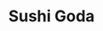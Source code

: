 ---
layout: place
title: "Sushi Goda"
permalink: /new-york/new-york/sushi-goda.html
stateAbbr: NY
stateName: New York
cityName: New York
seo:
  name: "Sushi Goda"
  type: Restaurant
  links: https://www.sushigoda.com/
description: "Looking for sushi in New York, New York? Check out Sushi Goda for a delightful Japanese dining experience. Enjoy a variety of sushi and other dishes in a wel..."
place_id: ChIJM_t1kYpZwokRfJS9jGe1I04
photos:
  - name: >-
      places/ChIJM_t1kYpZwokRfJS9jGe1I04/photos/AeeoHcIwdiAuMiCVsXWU-pwXpCegK9-Sfe-vTM4FT7RLwvWs_h5Fiiv8ZIxWiw1ptY821GucqqP1Bq6yU1IaXg1OuESfGW3SjUwnXZdeSr6k-ixDvdGZS8VAStPLQjrqeVnrWekOM2hMF-z-JMAvTVQHdH2K8_bf5FrU2mVPr3A2d5LV_7KOrO2Ykpprg6-VuVhplVfmNQCP2Cf4p5NwFSttf3srmW0__M6HiTYTbSrUXPuQcZvOIzUcdl5DCnl0J5NbYLc1jZ0XgvjqfWBw97Gw6lhmSan_s17G3srepHQkPssOWNEPUAhtRWZVWFysG0I30fn1YJbPQP9lnYKqvZc0Me9lAfpjwxKJfUSdJb0qc7L3MXCwWDsDZymXhMjPnj90aCUDxLpMfMeotnJoh_MccsgxYhUq1NbMRT3Wcwb7pXf79w
    widthPx: 4000
    heightPx: 3000
    authorAttributions:
      - displayName: Tillmann Lenz
        uri: https://maps.google.com/maps/contrib/100821912200073440020
        photoUri: >-
          https://lh3.googleusercontent.com/a/ACg8ocKjtq8ZYLXyKbWwl1yoSVz1C6vTcRs2O6SAl6ocyn_GLa-0iQ=s100-p-k-no-mo
    flagContentUri: >-
      https://www.google.com/local/imagery/report/?cb_client=maps_api_places.places_api&image_key=!1e10!2sCIHM0ogKEICAgIDXyu7Ifw&hl=en-US
    googleMapsUri: >-
      https://www.google.com/maps/place//data=!3m4!1e2!3m2!1sCIHM0ogKEICAgIDXyu7Ifw!2e10!4m2!3m1!1s0x89c2598a9175fb33:0x4e23b5678cbd947c
  - name: >-
      places/ChIJM_t1kYpZwokRfJS9jGe1I04/photos/AeeoHcJi1_N3fcd1NsNMA53MBrVBMf9AEWfcY-LIJn4SKuDEnfsDumE6h8qpGLGqwzyaHCjyBp7_Yjg3STlSXb8Jt-HGgBx2fWjmSsYI4P35sU54Zt7m8TQV1ZQckgqdxudL61WlstG-Cu-wankl1sIbrxm4FUIBjWN98h25r7uSbYe4T5-BuY6hEGbcg7PdsrZvb8sUkGxL_fJr4teAZ84jtoyfLf6aA1fJZ7USH78gIvHZlMnLHGl0QJtrZCFLH-ps9k3pbhLPhLI1xsj21xq-NzmLn7imF7qxS595BhlJE1HvuQ
    widthPx: 4800
    heightPx: 3882
    authorAttributions:
      - displayName: Sushi Goda
        uri: https://maps.google.com/maps/contrib/104536883884885459863
        photoUri: >-
          https://lh3.googleusercontent.com/a/ACg8ocI_kGl_3ykvThOIwItkOPphwXJ2KWyYvvZyh_aNXnmgpeYTrw=s100-p-k-no-mo
    flagContentUri: >-
      https://www.google.com/local/imagery/report/?cb_client=maps_api_places.places_api&image_key=!1e10!2sAF1QipNTYvxLJV1MCIFr3a43tdtDYH25a1OJiRHhZpY4&hl=en-US
    googleMapsUri: >-
      https://www.google.com/maps/place//data=!3m4!1e2!3m2!1sAF1QipNTYvxLJV1MCIFr3a43tdtDYH25a1OJiRHhZpY4!2e10!4m2!3m1!1s0x89c2598a9175fb33:0x4e23b5678cbd947c
  - name: >-
      places/ChIJM_t1kYpZwokRfJS9jGe1I04/photos/AeeoHcJfdhEAyzDzuOFQ_oxRCl9ZtMP6k9f_edM9n3BrR1RNeQaA7kBzNWehV5jzpN0_NMC6qztVNWOzrc2DTuJlpjDSiquGkBxn657Jo3L44j4Qq7vsXrrLa7FlopPLtzGr-dFJo3HsBvPVWe5437uL10k0n0Rm-vSo-No8Mkk2CpFqUJursSsOe-6VqNay2A_HFE-YorFWjYqUjBOSxoNmDmQHEu5e30Gma2rx8UDPr1RGAciWirqGHabWY8hbAJ__qMZsYdnUmY3OiXZpXUQVDECBaBH_5sw0vHc2rmGVttYqx-TQw7E_XazKIS_hzze9IjXc1tA_zkq1obJb6zYD1APYCPci1UXu684dNipQnaldIR7i-2LNEFXc-1wMwFwskMkJvONyfmcAd1JFqaDOvFPczFmoDc1Ae7AZRb4VRYWhqYSNmT9GU_mAEx-WfEr-
    widthPx: 3024
    heightPx: 4032
    authorAttributions:
      - displayName: Tan Tandy
        uri: https://maps.google.com/maps/contrib/117738648847698127533
        photoUri: >-
          https://lh3.googleusercontent.com/a-/ALV-UjUeU1ahFFKS2uw52XRjgHdVvCy0QRiYV8m58Im3Ei1aSFQPHkc=s100-p-k-no-mo
    flagContentUri: >-
      https://www.google.com/local/imagery/report/?cb_client=maps_api_places.places_api&image_key=!1e10!2sCIABIhADydERBDgdHGfi-rkABdb2&hl=en-US
    googleMapsUri: >-
      https://www.google.com/maps/place//data=!3m4!1e2!3m2!1sCIABIhADydERBDgdHGfi-rkABdb2!2e10!4m2!3m1!1s0x89c2598a9175fb33:0x4e23b5678cbd947c
  - name: >-
      places/ChIJM_t1kYpZwokRfJS9jGe1I04/photos/AeeoHcLagwaaJQfZB7aFTm_VFHjeI2pT_Fg70dO-oeufpvXC6jUllLM-NqtMjYizeGANx1P6N4tdhG6v1yzOB4W2sKS_lPmK9jIj8Csj-cBURbFXIzNg0c6O2iu0O9m86Imja34g4IYogPX4CbkPbs06WA0t5AQ1Y2sgo4UbX2T4iBd6ZTx4jj-kO2fLBRj1zWmjpHE9mHa7QjfyWhZEan6dHPZW2nUaMP0MiUYsw3tWmdeIioNWeg8EPSlPXJg6M91sq-KmxsJsBFFCNG1qOKMg2zNI42suRV0ssmy-fwEt-mSbkw
    widthPx: 4800
    heightPx: 3459
    authorAttributions:
      - displayName: Sushi Goda
        uri: https://maps.google.com/maps/contrib/104536883884885459863
        photoUri: >-
          https://lh3.googleusercontent.com/a/ACg8ocI_kGl_3ykvThOIwItkOPphwXJ2KWyYvvZyh_aNXnmgpeYTrw=s100-p-k-no-mo
    flagContentUri: >-
      https://www.google.com/local/imagery/report/?cb_client=maps_api_places.places_api&image_key=!1e10!2sAF1QipNKxCcqBtDLXEvlsT2rQNZXPjNFrZUQiAjU3-mc&hl=en-US
    googleMapsUri: >-
      https://www.google.com/maps/place//data=!3m4!1e2!3m2!1sAF1QipNKxCcqBtDLXEvlsT2rQNZXPjNFrZUQiAjU3-mc!2e10!4m2!3m1!1s0x89c2598a9175fb33:0x4e23b5678cbd947c
  - name: >-
      places/ChIJM_t1kYpZwokRfJS9jGe1I04/photos/AeeoHcJaswrAcLIkd1o7z38qHVktiIkKUIlF60mJCYVJ_WMW3AoA3w7ap_FjayTz9c7Eq4XR7EmkemRQqlKNctvwkqfXUBFkey_mGkg2kDKiY5NpI_nRPEEsGmtlmUUe-oZUMR7R8XaBM2U29wGmTzthPoDC2hsKFzXl9yMnKd1gtE55fTC43jF0htRfpZRtC62Vs2V0clXlT5LLBRtbH5rjaOTqPKG4E7EGSe7M07WIBBNP5B-ByyuZUkjinDFm-eOjGIZHsCdkEsbfFZnth1pFUz3KTgEnUMm8_s_gkS7wVr0oT6JDVICbF9h-_dejtXnhyWNtRZkhC9kRZCvM_E9-zj9SH7nzOhJsx-yL_ml7NfRw2p0eHMEGSWAqaCvcsIBTxx21c9RaEtiHL_pYkN-HHC-t75TGxFRXqho6-rfdwlSL5B1b
    widthPx: 2596
    heightPx: 3462
    authorAttributions:
      - displayName: Vanessa Audrey
        uri: https://maps.google.com/maps/contrib/113026272324101874383
        photoUri: >-
          https://lh3.googleusercontent.com/a-/ALV-UjXofNqrXzFUTEe9fQ4NbSxzDwqtno4L93aghqGes7gPuvZVa2N9=s100-p-k-no-mo
    flagContentUri: >-
      https://www.google.com/local/imagery/report/?cb_client=maps_api_places.places_api&image_key=!1e10!2sCIHM0ogKEICAgMDwgLPZogE&hl=en-US
    googleMapsUri: >-
      https://www.google.com/maps/place//data=!3m4!1e2!3m2!1sCIHM0ogKEICAgMDwgLPZogE!2e10!4m2!3m1!1s0x89c2598a9175fb33:0x4e23b5678cbd947c
  - name: >-
      places/ChIJM_t1kYpZwokRfJS9jGe1I04/photos/AeeoHcKgyKjjG9VL6oTNHg9BTBcAnZftZ0ZaN7iMLbbt7scPGUP8x5ouOBvowq1pj2I4AT4cVIiEImb3LFkpUlmifG47ESaE4IGbvKw2vYEDcJ8Wh0kC9MBqBWilWdP_0Qwq8RuJF-CqMvhy3AQAzcuCDYTeGQnChgPRW7_JRgdZZ3dGY370W77IUHD_4wVUgoyzsF52gfCEQMoDg1WqP1leNAm2GQt8iVqbr0Vlt75ygDadoPhZwy7xGyxswiEC0FuzUmHLz84uRcnNOoBWufi9BqIH7LiL8oL4qrgyn-J-Fx6Ednc15FwqfSdEj5GDGZoT_ecXFRdOWFxx8nrlOmhtmeuwIUW0ezdLR13rZqLfALKBPG2jJuPy7gMDMdFs-_CkJ7Yt1fyuXwCLklcAhiRwp-rXbGCckmhgMsnEBwwSa9OKAD7L
    widthPx: 4032
    heightPx: 3024
    authorAttributions:
      - displayName: Tan Tandy
        uri: https://maps.google.com/maps/contrib/117738648847698127533
        photoUri: >-
          https://lh3.googleusercontent.com/a-/ALV-UjUeU1ahFFKS2uw52XRjgHdVvCy0QRiYV8m58Im3Ei1aSFQPHkc=s100-p-k-no-mo
    flagContentUri: >-
      https://www.google.com/local/imagery/report/?cb_client=maps_api_places.places_api&image_key=!1e10!2sCIHM0ogKEICAgID_8JuitwE&hl=en-US
    googleMapsUri: >-
      https://www.google.com/maps/place//data=!3m4!1e2!3m2!1sCIHM0ogKEICAgID_8JuitwE!2e10!4m2!3m1!1s0x89c2598a9175fb33:0x4e23b5678cbd947c
  - name: >-
      places/ChIJM_t1kYpZwokRfJS9jGe1I04/photos/AeeoHcLeiiMSuD-YHZICPJTJkFFvxJtvAPn8_k6glJywZNBtG8q79wc5dzk18eliKUzhuCd67f9Gh1I_bEeHck64x2PqTyrIiRbS4kel_CWUgzlD1_E5jBdgq7i4XaVNKs84nAE8qnAdH0mBtjCpD_qzp03m1H4sTAKHkkgmVfxq7QfE_Gxm0iL6fdJjLqnMPd0Zk3QvBdo01h181TvFkzPaF5ezsC2YlYsyEaw7ZS1mBDBeeRrytIaa7LSiKOxGgI8WcLjBfqlcmnoBNvpqYQo1LoYskXdwOtZQmXquHf3y8E6SryiLRDnzk0tGXRXdD3R5c1n9OGDmGJDWRxe15DDi7QE-UrngQScSQscpGf6fLVxyzK5NzvQeqp9UeKEQFbdOYPYDI3YAC7D3smPCBn7vvPC4shnNKRJ4BPfTN2MmxbhjIA
    widthPx: 4032
    heightPx: 3024
    authorAttributions:
      - displayName: Sarah Hui
        uri: https://maps.google.com/maps/contrib/101280977796290218004
        photoUri: >-
          https://lh3.googleusercontent.com/a/ACg8ocKCf-K9xuIneXnOnSP9jue4dPSgbJXiJOe6xuaOc258NHTT0Q=s100-p-k-no-mo
    flagContentUri: >-
      https://www.google.com/local/imagery/report/?cb_client=maps_api_places.places_api&image_key=!1e10!2sCIHM0ogKEICAgICLh_PbLQ&hl=en-US
    googleMapsUri: >-
      https://www.google.com/maps/place//data=!3m4!1e2!3m2!1sCIHM0ogKEICAgICLh_PbLQ!2e10!4m2!3m1!1s0x89c2598a9175fb33:0x4e23b5678cbd947c
  - name: >-
      places/ChIJM_t1kYpZwokRfJS9jGe1I04/photos/AeeoHcLCX_M37JvApN4UEGEW0nPv1q15OLafZpR_foI3HBySGUELJ04TJFFCsxtxggoFcWzSFDWPztWczYlmm_xmTQzYcXEUkJd8Y12huIRjqFzan8nLmmpgjq3VS7F5NVHjaNSneWtjrPbHYgDX3P-MgNsEV0ooXXFtP1SyfVVmfrOYgtfBmrr9R130S6z10xnw3hgzHlr-dv-VDuEnAspRM0vZClDNpP-mKB9qNd6iRiyaFCtS5K4buFcJHjb0W4vRy2TF7d4aNpQIeieIWEPM97fr0BV8Q_a7_dqc8lQn6SRI3_iU-rgwXkOpOyYSWsqXZtrhZ79TsPCVOS_sMLR7sRdDuu3tGlUR3WMvmu3mnIejj69K3eJRescfsFjrPPcuCstDJVVIDS7pR7kb46ub0xGMFn9ui_mjugLdD-XSEuI5Fuc
    widthPx: 4000
    heightPx: 3000
    authorAttributions:
      - displayName: Tillmann Lenz
        uri: https://maps.google.com/maps/contrib/100821912200073440020
        photoUri: >-
          https://lh3.googleusercontent.com/a/ACg8ocKjtq8ZYLXyKbWwl1yoSVz1C6vTcRs2O6SAl6ocyn_GLa-0iQ=s100-p-k-no-mo
    flagContentUri: >-
      https://www.google.com/local/imagery/report/?cb_client=maps_api_places.places_api&image_key=!1e10!2sCIHM0ogKEICAgIDXyu7I_wE&hl=en-US
    googleMapsUri: >-
      https://www.google.com/maps/place//data=!3m4!1e2!3m2!1sCIHM0ogKEICAgIDXyu7I_wE!2e10!4m2!3m1!1s0x89c2598a9175fb33:0x4e23b5678cbd947c
  - name: >-
      places/ChIJM_t1kYpZwokRfJS9jGe1I04/photos/AeeoHcJqYM2eIIB7yT9lV7wXK_UzHFW81CAggFmqG-GgedAN3HcpLphC3Z5GxwmbORzkdlobsJoHZbwnwyDIjAE3gKVjQt2SoQz_-RqC5EFCB9F3i5wot6rtWJ-g4Pr7I5A0_0fKiPvpY_gIE0yZFSKG_6BKEzcaenK49GAWScwjWQefN2_trEsnGHKJLoATDVEpUsEqF5C7qqJYAB-busvLHQQeFR3o3t1s0_iGxzfYLLOw9VmcH3TrNLo1hLxJMak3i8GVPPJavPy2PFzkAmpyPL0PzPkrcfgPl1DedhEPlJSIAQ
    widthPx: 4800
    heightPx: 3715
    authorAttributions:
      - displayName: Sushi Goda
        uri: https://maps.google.com/maps/contrib/104536883884885459863
        photoUri: >-
          https://lh3.googleusercontent.com/a/ACg8ocI_kGl_3ykvThOIwItkOPphwXJ2KWyYvvZyh_aNXnmgpeYTrw=s100-p-k-no-mo
    flagContentUri: >-
      https://www.google.com/local/imagery/report/?cb_client=maps_api_places.places_api&image_key=!1e10!2sAF1QipMQ6meUKaKoUsI9s4fZk1fHi4vVKCtDL7jYZwko&hl=en-US
    googleMapsUri: >-
      https://www.google.com/maps/place//data=!3m4!1e2!3m2!1sAF1QipMQ6meUKaKoUsI9s4fZk1fHi4vVKCtDL7jYZwko!2e10!4m2!3m1!1s0x89c2598a9175fb33:0x4e23b5678cbd947c
  - name: >-
      places/ChIJM_t1kYpZwokRfJS9jGe1I04/photos/AeeoHcLZG5UcrrO0TLD7YeJL9UYDU9KiXRB7MjKHVNXUwmhoK2VoL9-GIPH4a8zhkrHpiGSaSPKzzyBU0kUBl9XJ4d0P2P81MdUk9-VvJZ0VIqHGAjvsqNZqFPtyzla0RPRtUTHvdC8X0zQRu9QciSyEczK_-H0QFWpm8foEXGRzErjuFOQSmgdBvGCyeITrOos2OR-tGm71gbTq8xAok3n-a6waaAjXqne-OM1WaA_krydZzuWUSZ2VDxDAUkFaNMck-OQxqAcRbXuGFcnJuzXRCmy0FilsSbUhEnP-gFwL3wYYsw
    widthPx: 4601
    heightPx: 4480
    authorAttributions:
      - displayName: Sushi Goda
        uri: https://maps.google.com/maps/contrib/104536883884885459863
        photoUri: >-
          https://lh3.googleusercontent.com/a/ACg8ocI_kGl_3ykvThOIwItkOPphwXJ2KWyYvvZyh_aNXnmgpeYTrw=s100-p-k-no-mo
    flagContentUri: >-
      https://www.google.com/local/imagery/report/?cb_client=maps_api_places.places_api&image_key=!1e10!2sAF1QipOFpqtL5-T7BlddFd14uOirLw0WOI8JHUMsFl8O&hl=en-US
    googleMapsUri: >-
      https://www.google.com/maps/place//data=!3m4!1e2!3m2!1sAF1QipOFpqtL5-T7BlddFd14uOirLw0WOI8JHUMsFl8O!2e10!4m2!3m1!1s0x89c2598a9175fb33:0x4e23b5678cbd947c
address: 1576 3rd Ave, New York, NY 10128, USA
street: 1576 3rd Ave
city: New York
state: NY
zip: '10128'
country: USA
neighborhood: null
latitude: '40.780562'
longitude: '-73.952996'
accessibility_options:
  wheelchairAccessibleParking: false
  wheelchairAccessibleEntrance: true
business_status: OPERATIONAL
name: Sushi Goda
google_maps_links:
  directionsUri: >-
    https://www.google.com/maps/dir//''/data=!4m7!4m6!1m1!4e2!1m2!1m1!1s0x89c2598a9175fb33:0x4e23b5678cbd947c!3e0
  placeUri: https://maps.google.com/?cid=5630543415490745468
  writeAReviewUri: >-
    https://www.google.com/maps/place//data=!4m3!3m2!1s0x89c2598a9175fb33:0x4e23b5678cbd947c!12e1
  reviewsUri: >-
    https://www.google.com/maps/place//data=!4m4!3m3!1s0x89c2598a9175fb33:0x4e23b5678cbd947c!9m1!1b1
  photosUri: >-
    https://www.google.com/maps/place//data=!4m3!3m2!1s0x89c2598a9175fb33:0x4e23b5678cbd947c!10e5
primary_type: Sushi Restaurant
opening_hours:
  regular: null
  current: null
secondary_opening_hours:
  regular:
    weekdayDescriptions: null
    type: null
  current:
    weekdayDescriptions: null
    type: null
phone: (347) 472-7777
price_level: null
price_range: null
rating: '4.6'
rating_count: 144
website: https://www.sushigoda.com/
reviews:
  - name: >-
      places/ChIJM_t1kYpZwokRfJS9jGe1I04/reviews/ChZDSUhNMG9nS0VJQ0FnTURJZ01EZWR3EAE
    relativePublishTimeDescription: a week ago
    rating: 5
    text:
      text: >-
        I wish I could give the service more than 5 stars! Came here to
        celebrate a birthday and the sushi was delicious! I would definitely
        recommend the Rainbow Maki. The hostess was super sweet and
        accommodating. They did such a special celebration for my girlfriend and
        were so hospitable the entire evening. Would definitely recommend and
        will be coming back again!
      languageCode: en
    originalText:
      text: >-
        I wish I could give the service more than 5 stars! Came here to
        celebrate a birthday and the sushi was delicious! I would definitely
        recommend the Rainbow Maki. The hostess was super sweet and
        accommodating. They did such a special celebration for my girlfriend and
        were so hospitable the entire evening. Would definitely recommend and
        will be coming back again!
      languageCode: en
    authorAttribution:
      displayName: Mattia Cora
      uri: https://www.google.com/maps/contrib/101400217827321665911/reviews
      photoUri: >-
        https://lh3.googleusercontent.com/a/ACg8ocLf9F-rhFo9b8_IIkwxf6GHtAQhOEtdeqr-7mI2jdR7VUhu1w=s128-c0x00000000-cc-rp-mo
    publishTime: '2025-04-06T00:45:10.200618Z'
    flagContentUri: >-
      https://www.google.com/local/review/rap/report?postId=ChZDSUhNMG9nS0VJQ0FnTURJZ01EZWR3EAE&d=17924085&t=1
    googleMapsUri: >-
      https://www.google.com/maps/reviews/data=!4m6!14m5!1m4!2m3!1sChZDSUhNMG9nS0VJQ0FnTURJZ01EZWR3EAE!2m1!1s0x89c2598a9175fb33:0x4e23b5678cbd947c
  - name: >-
      places/ChIJM_t1kYpZwokRfJS9jGe1I04/reviews/ChZDSUhNMG9nS0VJQ0FnTUR3Z0xQWkFnEAE
    relativePublishTimeDescription: 3 weeks ago
    rating: 5
    text:
      text: >-
        The place was beautiful! The staff are all so nice and helpful, smiles
        everywhere :)

        I tried the omakase experience, Chef Michael was absolutely amazing! All
        of the courses from starters to dessert were both tasted & looked
        wonderful, he slowly explained and moving on to the next course on my
        own pace, and can adjust for any allergies too. highly recommend!
      languageCode: en
    originalText:
      text: >-
        The place was beautiful! The staff are all so nice and helpful, smiles
        everywhere :)

        I tried the omakase experience, Chef Michael was absolutely amazing! All
        of the courses from starters to dessert were both tasted & looked
        wonderful, he slowly explained and moving on to the next course on my
        own pace, and can adjust for any allergies too. highly recommend!
      languageCode: en
    authorAttribution:
      displayName: Vanessa Audrey
      uri: https://www.google.com/maps/contrib/113026272324101874383/reviews
      photoUri: >-
        https://lh3.googleusercontent.com/a-/ALV-UjXofNqrXzFUTEe9fQ4NbSxzDwqtno4L93aghqGes7gPuvZVa2N9=s128-c0x00000000-cc-rp-mo-ba2
    publishTime: '2025-03-22T13:21:34.794416Z'
    flagContentUri: >-
      https://www.google.com/local/review/rap/report?postId=ChZDSUhNMG9nS0VJQ0FnTUR3Z0xQWkFnEAE&d=17924085&t=1
    googleMapsUri: >-
      https://www.google.com/maps/reviews/data=!4m6!14m5!1m4!2m3!1sChZDSUhNMG9nS0VJQ0FnTUR3Z0xQWkFnEAE!2m1!1s0x89c2598a9175fb33:0x4e23b5678cbd947c
  - name: >-
      places/ChIJM_t1kYpZwokRfJS9jGe1I04/reviews/ChdDSUhNMG9nS0VJQ0FnSURYZ0lqT2l3RRAB
    relativePublishTimeDescription: 5 months ago
    rating: 5
    text:
      text: >-
        Came here for a birthday dinner Omakase and it exceeded our
        expectations. Every dish was beautiful and delicious, and the pace
        flowed wonderfully. Chef Michael was an outstanding artist and guide.
        Make sure you reserve ahead of time to be able to experience this at the
        sushi counter. 11/10 - we will be back.
      languageCode: en
    originalText:
      text: >-
        Came here for a birthday dinner Omakase and it exceeded our
        expectations. Every dish was beautiful and delicious, and the pace
        flowed wonderfully. Chef Michael was an outstanding artist and guide.
        Make sure you reserve ahead of time to be able to experience this at the
        sushi counter. 11/10 - we will be back.
      languageCode: en
    authorAttribution:
      displayName: Jill Cline
      uri: https://www.google.com/maps/contrib/103669838698291764351/reviews
      photoUri: >-
        https://lh3.googleusercontent.com/a-/ALV-UjWumH0yCNCxOPJqZjLAVJ2yy62hb8PYNtWRzn54OnjB01WWiLJW=s128-c0x00000000-cc-rp-mo-ba3
    publishTime: '2024-10-22T15:01:23.441325Z'
    flagContentUri: >-
      https://www.google.com/local/review/rap/report?postId=ChdDSUhNMG9nS0VJQ0FnSURYZ0lqT2l3RRAB&d=17924085&t=1
    googleMapsUri: >-
      https://www.google.com/maps/reviews/data=!4m6!14m5!1m4!2m3!1sChdDSUhNMG9nS0VJQ0FnSURYZ0lqT2l3RRAB!2m1!1s0x89c2598a9175fb33:0x4e23b5678cbd947c
  - name: >-
      places/ChIJM_t1kYpZwokRfJS9jGe1I04/reviews/ChZDSUhNMG9nS0VJQ0FnTUNnNW9PdFpBEAE
    relativePublishTimeDescription: a month ago
    rating: 5
    text:
      text: >-
        From the outside, the neon lit hallway that leads to Sushi Goda looks
        like a club, and on the inside, you have an incredibly elegant and cool
        restaurant. I wish I had been to this restaurant sooner - everything we
        had was delicious and was priced fairly. Highlights were the vegetable
        gyoza, crispy rice, and lobster maki roll.
      languageCode: en
    originalText:
      text: >-
        From the outside, the neon lit hallway that leads to Sushi Goda looks
        like a club, and on the inside, you have an incredibly elegant and cool
        restaurant. I wish I had been to this restaurant sooner - everything we
        had was delicious and was priced fairly. Highlights were the vegetable
        gyoza, crispy rice, and lobster maki roll.
      languageCode: en
    authorAttribution:
      displayName: Wendy Appelle
      uri: https://www.google.com/maps/contrib/103926559426484136163/reviews
      photoUri: >-
        https://lh3.googleusercontent.com/a-/ALV-UjUi2wyB9kQe63HJihq99rxkqrniKHlw3Ybf08QH4bM9Z-HS9Z-_=s128-c0x00000000-cc-rp-mo-ba3
    publishTime: '2025-02-16T20:16:58.647927Z'
    flagContentUri: >-
      https://www.google.com/local/review/rap/report?postId=ChZDSUhNMG9nS0VJQ0FnTUNnNW9PdFpBEAE&d=17924085&t=1
    googleMapsUri: >-
      https://www.google.com/maps/reviews/data=!4m6!14m5!1m4!2m3!1sChZDSUhNMG9nS0VJQ0FnTUNnNW9PdFpBEAE!2m1!1s0x89c2598a9175fb33:0x4e23b5678cbd947c
  - name: >-
      places/ChIJM_t1kYpZwokRfJS9jGe1I04/reviews/ChZDSUhNMG9nS0VJQ0FnTUR3Mlk3R1pnEAE
    relativePublishTimeDescription: 2 weeks ago
    rating: 5
    text:
      text: >-
        I went to Sushi Goda on a whim last weekend  with my boyfriend. We went
        in time for brunch which had an awesome deal of getting 3 sushi rolls (1
        specialized one and 2 regular rolls). Not only was it a great deal, the
        sushi itself was high quality and delicious and we left feeling very
        full. If I’m ever back in the area I will definitely try to go again!!
      languageCode: en
    originalText:
      text: >-
        I went to Sushi Goda on a whim last weekend  with my boyfriend. We went
        in time for brunch which had an awesome deal of getting 3 sushi rolls (1
        specialized one and 2 regular rolls). Not only was it a great deal, the
        sushi itself was high quality and delicious and we left feeling very
        full. If I’m ever back in the area I will definitely try to go again!!
      languageCode: en
    authorAttribution:
      displayName: Erin G.
      uri: https://www.google.com/maps/contrib/115635246820000763166/reviews
      photoUri: >-
        https://lh3.googleusercontent.com/a/ACg8ocKlUgWU0o2V7s-6yF8uTAIUDnQH54wIj_oQT6_MqO2iJ7iM=s128-c0x00000000-cc-rp-mo
    publishTime: '2025-03-26T23:09:32.795699Z'
    flagContentUri: >-
      https://www.google.com/local/review/rap/report?postId=ChZDSUhNMG9nS0VJQ0FnTUR3Mlk3R1pnEAE&d=17924085&t=1
    googleMapsUri: >-
      https://www.google.com/maps/reviews/data=!4m6!14m5!1m4!2m3!1sChZDSUhNMG9nS0VJQ0FnTUR3Mlk3R1pnEAE!2m1!1s0x89c2598a9175fb33:0x4e23b5678cbd947c
parking_options:
  paidStreetParking: true
payment_options:
  acceptsCreditCards: true
  acceptsDebitCards: true
  acceptsCashOnly: false
  acceptsNfc: true
allow_dogs: null
curbside_pickup: true
delivery: true
dine_in: true
good_for_children: true
good_for_groups: null
good_for_sports: false
live_music: false
menu_for_children: false
outdoor_seating: false
reservable: true
restroom: true
serves_beer: true
serves_breakfast: null
serves_brunch: true
serves_cocktails: true
serves_coffee: null
serves_dinner: true
serves_dessert: true
serves_lunch: true
serves_vegetarian_food: null
serves_wine: true
takeout: true
summary: null

---
